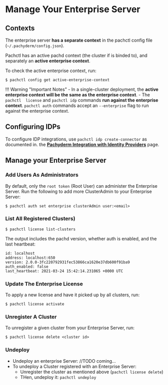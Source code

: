 # Manage Your Enterprise Server

## Contexts
The enterprise server **has a separate context** in the pachctl config file (`~/.pachyderm/config.json`).

Pachctl has an active pachd context (the cluster if is binded to), 
and separately an **active enterprise context**. 

To check the active enterprise context, run:
```shell
$ pachctl config get active-enterprise-context
```

!!! Warning "Important Notes"
    - In a single-cluster deployment, the **active enterprise context will be the same as the enterprise context**.
    - The `pachctl  license` and `pachctl idp` commands **run against the enterprise context**. 
`pachctl auth` commands accept an `--enterprise` flag to run against the enterprise context.

## Configuring IDPs
To configure IDP integrations, use `pachctl idp create-connector` as documented in. 
the [**Pachyderm Integration with Identity Providers**](../../authentication/idp-dex.md) page.

## Manage your Enterprise Server

### Add Users As Administrators
By default, only the `root token` (Root User) can administer the Enterprise Server. 
Run the following to add more ClusterAdmin to your Enterprise Server:
```shell
$ pachctl auth set enterprise clusterAdmin user:<email>
```

### List All Registered Clusters)
```shell
$ pachctl license list-clusters
```	
The output includes the pachd version, whether auth is enabled, and the last heartbeat:
```
id: localhost
address: localhost:650
version: 2.0.0-3fc220792931fec53866ca1620e37db600f91ba9
auth_enabled: false
last_heartbeat: 2021-03-24 15:42:14.231065 +0000 UTC
```

### Update The Enterprise License
To apply a new license and have it picked up by all clusters, run:
```shell
$ pachctl license activate
```

### Unregister A Cluster
To unregister a given cluster from your Enterprise Server, run:
```shell
$ pachctl license delete <cluster id>
```

### Undeploy
- Undeploy an enterprise Server: //TODO coming...
- To undeploy a Cluster registered with an Enterprise Server: 
    - Unregister the cluster as mentioned above (`pachctl license delete`)
    - THen, undeploy it: `pachctl undeploy`
